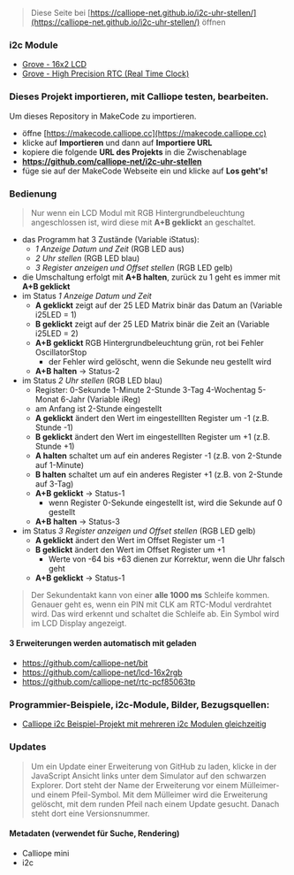 
> Diese Seite bei [https://calliope-net.github.io/i2c-uhr-stellen/](https://calliope-net.github.io/i2c-uhr-stellen/) öffnen

### i2c Module

* [Grove - 16x2 LCD](https://wiki.seeedstudio.com/Grove-16x2_LCD_Series/)
* [Grove - High Precision RTC (Real Time Clock)](https://wiki.seeedstudio.com/Grove_High_Precision_RTC/)
<!--
![](https://files.seeedstudio.com/wiki/Grove-16x2_LCD_Series/img/main.jpg)
![](https://files.seeedstudio.com/wiki/Grove-High_Precision_RTC/img/Grove-High_Precision_RTC.jpg)
-->
### Dieses Projekt importieren, mit Calliope testen, bearbeiten.

Um dieses Repository in MakeCode zu importieren.

* öffne [https://makecode.calliope.cc](https://makecode.calliope.cc)
* klicke auf **Importieren** und dann auf **Importiere URL**
* kopiere die folgende **URL des Projekts** in die Zwischenablage
* **https://github.com/calliope-net/i2c-uhr-stellen**
* füge sie auf der MakeCode Webseite ein und klicke auf **Los geht's!**

### Bedienung

> Nur wenn ein LCD Modul mit RGB Hintergrundbeleuchtung angeschlossen ist, wird diese mit **A+B geklickt** an geschaltet.

* das Programm hat 3 Zustände (Variable iStatus):
  * *1 Anzeige Datum und Zeit* (RGB LED aus)
  * *2 Uhr stellen* (RGB LED blau)
  * *3 Register anzeigen und Offset stellen* (RGB LED gelb)
* die Umschaltung erfolgt mit **A+B halten**, zurück zu 1 geht es immer mit **A+B geklickt**
* im Status *1 Anzeige Datum und Zeit*
  * **A geklickt** zeigt auf der 25 LED Matrix binär das Datum an (Variable i25LED = 1)
  * **B geklickt** zeigt auf der 25 LED Matrix binär die Zeit an (Variable i25LED = 2)
  * **A+B geklickt** RGB Hintergrundbeleuchtung grün, rot bei Fehler OscillatorStop
    * der Fehler wird gelöscht, wenn die Sekunde neu gestellt wird
  * **A+B halten** → Status-2
* im Status *2 Uhr stellen* (RGB LED blau)
  * Register: 0-Sekunde 1-Minute 2-Stunde 3-Tag 4-Wochentag 5-Monat 6-Jahr (Variable iReg)
  * am Anfang ist 2-Stunde eingestellt
  * **A geklickt** ändert den Wert im eingestelllten Register um -1 (z.B. Stunde -1)
  * **B geklickt** ändert den Wert im eingestelllten Register um +1 (z.B. Stunde +1)
  * **A halten** schaltet um auf ein anderes Register -1 (z.B. von 2-Stunde auf 1-Minute)
  * **B halten** schaltet um auf ein anderes Register +1 (z.B. von 2-Stunde auf 3-Tag)
  * **A+B geklickt** → Status-1
    * wenn Register 0-Sekunde eingestellt ist, wird die Sekunde auf 0 gestellt
  * **A+B halten**   → Status-3
* im Status *3 Register anzeigen und Offset stellen* (RGB LED gelb)
  * **A geklickt** ändert den Wert im Offset Register um -1
  * **B geklickt** ändert den Wert im Offset Register um +1
    * Werte von -64 bis +63 dienen zur Korrektur, wenn die Uhr falsch geht
  * **A+B geklickt** → Status-1

> Der Sekundentakt kann von einer **alle 1000 ms** Schleife kommen.
> Genauer geht es, wenn ein PIN mit CLK am RTC-Modul verdrahtet wird.
> Das wird erkennt und schaltet die Schleife ab. Ein Symbol wird im LCD Display angezeigt.

#### 3 Erweiterungen werden automatisch mit geladen

* https://github.com/calliope-net/bit
* https://github.com/calliope-net/lcd-16x2rgb
* https://github.com/calliope-net/rtc-pcf85063tp

### Programmier-Beispiele, i2c-Module, Bilder, Bezugsquellen:
* [Calliope i2c Beispiel-Projekt mit mehreren i2c Modulen gleichzeitig](https://calliope-net.github.io/i2c-test/)

### Updates

> Um ein Update einer Erweiterung von GitHub zu laden, klicke in der JavaScript Ansicht
> links unter dem Simulator auf den schwarzen Explorer. Dort steht der Name der Erweiterung
> vor einem Mülleimer- und einem Pfeil-Symbol. Mit dem Mülleimer wird die Erweiterung gelöscht,
> mit dem runden Pfeil nach einem Update gesucht. Danach steht dort eine Versionsnummer.

#### Metadaten (verwendet für Suche, Rendering)

* Calliope mini
* i2c
